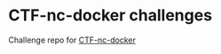 # CTF-nc-docker challenges

Challenge repo for [CTF-nc-docker](https://github.com/GZTimeWalker/CTF-nc-docker)
